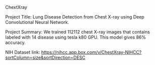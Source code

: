 ChextXray


Project Title:  Lung Disease Detection from Chest X-ray using Deep Convolutional Neural Network.

Project Summary: We trained 112112 chest X-ray images that contains labeled with 14 disease using tesla k80 GPU. 
This model gives 86% accuracy.

NIH Dataset link:
https://nihcc.app.box.com/v/ChestXray-NIHCC?sortColumn=size&sortDirection=DESC 
